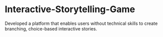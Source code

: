 # Interactive-Storytelling-Game
Developed a platform that enables users without technical skills to create branching, choice-based interactive stories.
